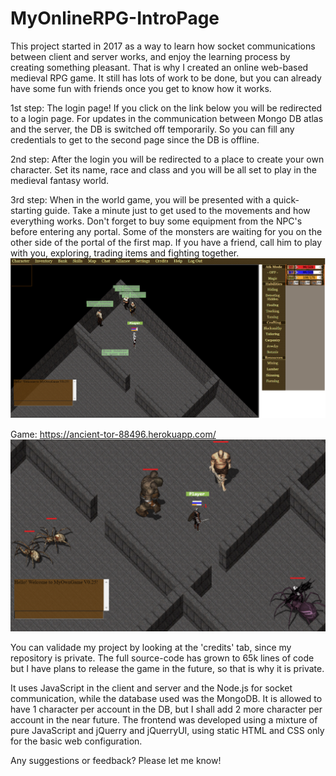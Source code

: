 # MyOnlineRPG-IntroPage
This project started in 2017 as a way to learn how socket communications between client and server works, and enjoy the learning process by creating something pleasant. That is why I created an online web-based medieval RPG game. It still has lots of work to be done, but you can already have some fun with friends once you get to know how it works.

1st step: The login page! If you click on the link below you will be redirected to a login page. For updates in the communication between Mongo DB atlas and the server, the DB is switched off temporarily. So you can fill any credentials to get to the second page since the DB is offline.

2nd step: After the login you will be redirected to a place to create your own character. Set its name, race and class and you will be all set to play in the medieval fantasy world.

3rd step: When in the world game, you will be presented with a quick-starting guide. Take a minute just to get used to the movements and how everything works. Don't forget to buy some equipment from the NPC's before entering any portal. Some of the monsters are waiting for you on the other side of the portal of the first map. If you have a friend, call him to play with you, exploring, trading items and fighting together.
!['init'](init.png)

Game: https://ancient-tor-88496.herokuapp.com/
!['gameplay'](gameplay.png)

You can validade my project by looking at the 'credits' tab, since my repository is private. The full source-code has grown to 65k lines of code but I have plans to release the game in the future, so that is why it is private.

It uses JavaScript in the client and server and the Node.js for socket communication, while the database used was the MongoDB. It is allowed to have 1 character per account in the DB, but I shall add 2 more character per account in the near future. The frontend was developed using a mixture of pure JavaScript and jQuerry and jQuerryUI, using static HTML and CSS only for the basic web configuration.

Any suggestions or feedback? Please let me know!
